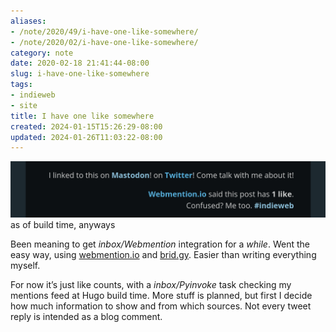 ```yaml
---
aliases:
- /note/2020/49/i-have-one-like-somewhere/
- /note/2020/02/i-have-one-like-somewhere/
category: note
date: 2020-02-18 21:41:44-08:00
slug: i-have-one-like-somewhere
tags:
- indieweb
- site
title: I have one like somewhere
created: 2024-01-15T15:26:29-08:00
updated: 2024-01-26T11:03:22-08:00
---
```


![attachments/img/2020/cover-2020-02-18.png](../../../attachments/img/2020/cover-2020-02-18.png)
as of build time, anyways

Been meaning to get *inbox/Webmention* integration for a *while*. Went the easy way, using [webmention.io](https://webmention.io) and [brid.gy](https://brid.gy). Easier than writing everything myself.

For now it’s just like counts, with a *inbox/Pyinvoke* task checking my mentions feed at Hugo build time. More stuff is planned, but first I decide how much information to show and from which sources. Not every tweet reply is intended as a blog comment.
